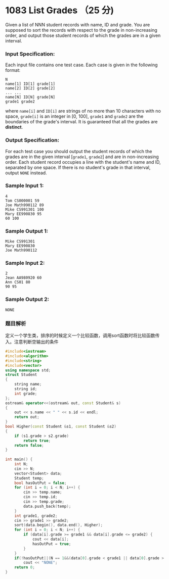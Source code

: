 # 1083 List Grades （25 分)

Given a list of NNN student records with name, ID and grade. You are supposed to sort the records with respect to the grade in non-increasing order, and output those student records of which the grades are in a given interval.

### Input Specification:

Each input file contains one test case. Each case is given in the following format:

    N
    name[1] ID[1] grade[1]
    name[2] ID[2] grade[2]
    ... ...
    name[N] ID[N] grade[N]
    grade1 grade2
    

where `name[i]` and `ID[i]` are strings of no more than 10 characters with no space, `grade[i]` is an integer in \[0, 100\], `grade1` and `grade2` are the boundaries of the grade's interval. It is guaranteed that all the grades are **distinct**.

### Output Specification:

For each test case you should output the student records of which the grades are in the given interval \[`grade1`, `grade2`\] and are in non-increasing order. Each student record occupies a line with the student's name and ID, separated by one space. If there is no student's grade in that interval, output `NONE` instead.

### Sample Input 1:

    4
    Tom CS000001 59
    Joe Math990112 89
    Mike CS991301 100
    Mary EE990830 95
    60 100
    

### Sample Output 1:

    Mike CS991301
    Mary EE990830
    Joe Math990112
    

### Sample Input 2:

    2
    Jean AA980920 60
    Ann CS01 80
    90 95
    

### Sample Output 2:

    NONE

### 题目解析

定义一个学生类，排序的时候定义一个比较函数，调用sort函数时将比较函数传入。注意判断空输出的条件

```C++
#include<iostream>
#include<algorithm>
#include<string>
#include<vector>
using namespace std;
struct Student
{
    string name;
    string id;
    int grade;
};
ostream& operator<<(ostream& out, const Student& s)
{
    out << s.name << " " << s.id << endl;
    return out;
}
bool Higher(const Student &s1, const Student &s2)
{
    if (s1.grade > s2.grade)
        return true;
    return false;
}
 
int main() {
    int N;
    cin >> N;
    vector<Student> data;
    Student temp;
    bool hasOutPut = false;
    for (int i = 0; i < N; i++) {
        cin >> temp.name;
        cin >> temp.id;
        cin >> temp.grade;
        data.push_back(temp);
    }
    int grade1, grade2;
    cin >> grade1 >> grade2;
    sort(data.begin(), data.end(), Higher);
    for (int i = 0; i < N; i++) {
        if (data[i].grade >= grade1 && data[i].grade <= grade2) {
            cout << data[i];
            hasOutPut = true;
        }
    }
    if(!hasOutPut||(N == 1&&(data[0].grade < grade1 || data[0].grade > grade2)))
        cout << "NONE";
    return 0;
}
```